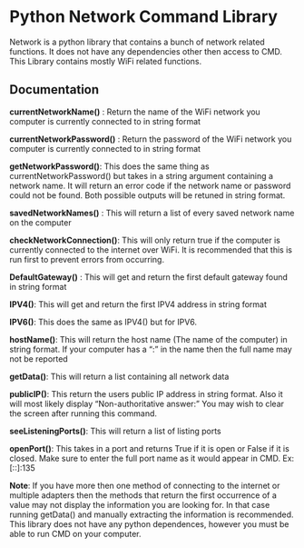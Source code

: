 # Python Network Command Library
 Network is a python library that contains a bunch of network related functions. It does not have any dependencies other then access to CMD. This Library contains mostly WiFi related functions. 
 
## Documentation

**currentNetworkName()** : Return the name of the WiFi network you computer is currently connected to in string format

**currentNetworkPassword()** : Return the password of the WiFi network you computer is currently connected to in string format

**getNetworkPassword()**: This does the same thing as currentNetworkPassword() but takes in a string argument containing a network name. It will return an error code if the network name or password could not be found. Both possible outputs will be retuned in string format.

**savedNetworkNames()** : This will return a list of every saved network name on the computer

**checkNetworkConnection()**: This will only return true if the computer is currently connected to the internet over WiFi. It is recommended that this is run first to prevent errors from occurring.

**DefaultGateway()** : This will get and return the first default gateway found in string format

**IPV4()**: This will get and return the first IPV4 address in string format

**IPV6()**: This does the same as IPV4() but for IPV6. 

**hostName()**: This will return the host name (The name of the computer) in string format. If your computer has a “:” in the name then the full name may not be reported

**getData()**: This will return a list containing all network data

**publicIP()**: This return the users public IP address in string format. Also it will most likely display “Non-authoritative answer:” You may wish to clear the screen after running this command. 

**seeListeningPorts()**: This will return a list of listing ports

**openPort()**: This takes in a port and returns True if it is open or False if it is closed. Make sure to enter the full port name as it would appear in CMD. Ex: [::]:135

**Note**: If you have more then one method of connecting to the internet or multiple adapters then the methods that return the first occurrence of a value may not display the information you are looking for.
In that case running getData() and manually extracting the information is recommended. This library does not have any python dependences, however you must be able to run CMD on your computer.
